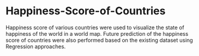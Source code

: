 # Happiness-Score-of-Countries
Happiness score of various countries were used to visualize the state of happiness of the world in a world map.
Future prediction of the happiness score of countries were also performed based on the existing dataset using Regression approaches.
